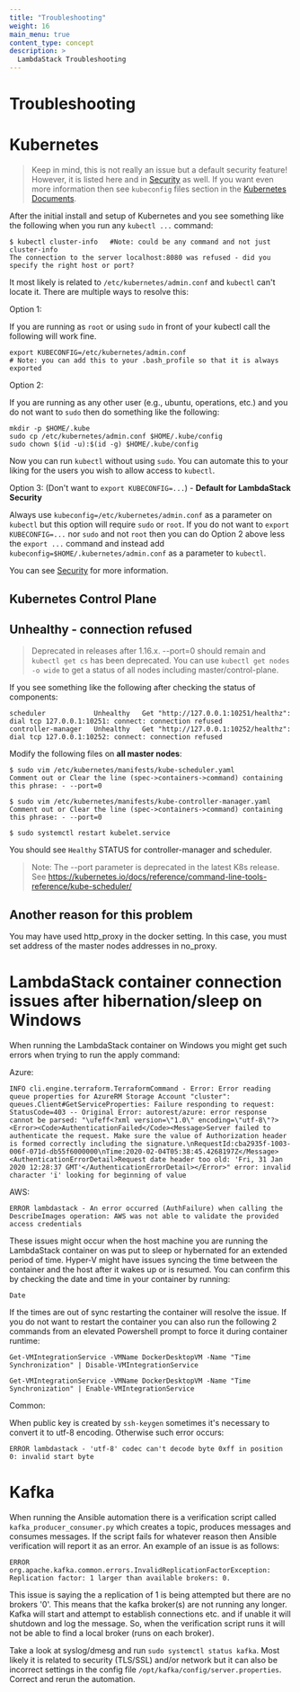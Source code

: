 ```yaml
---
title: "Troubleshooting"
weight: 16
main_menu: true
content_type: concept
description: >
  LambdaStack Troubleshooting
---
```


# Troubleshooting

# Kubernetes

>Keep in mind, this is not really an issue but a default security feature! However, it is listed here and in [Security](./howto/SECURITY.md) as well. If you want even more information then see `kubeconfig` files section in the [Kubernetes Documents](https://kubernetes.io/docs/concepts/configuration/organize-cluster-access-kubeconfig/).

After the initial install and setup of Kubernetes and you see something like the following when you run any `kubectl ...` command:

```shell
$ kubectl cluster-info   #Note: could be any command and not just cluster-info
The connection to the server localhost:8080 was refused - did you specify the right host or port?
```

It most likely is related to `/etc/kubernetes/admin.conf` and `kubectl` can't locate it. There are multiple ways to resolve this:

Option 1:

If you are running as `root` or using `sudo` in front of your kubectl call the following will work fine.

```shell
export KUBECONFIG=/etc/kubernetes/admin.conf
# Note: you can add this to your .bash_profile so that it is always exported
```
Option 2: 

If you are running as any other user (e.g., ubuntu, operations, etc.) and you do not want to `sudo` then do something like the following:

```shell
mkdir -p $HOME/.kube
sudo cp /etc/kubernetes/admin.conf $HOME/.kube/config
sudo chown $(id -u):$(id -g) $HOME/.kube/config
```
Now you can run `kubectl` without using `sudo`. You can automate this to your liking for the users you wish to allow access to `kubectl`.

Option 3: (Don't want to `export KUBECONFIG=...`) - **Default for LambdaStack Security**

Always use `kubeconfig=/etc/kubernetes/admin.conf` as a parameter on `kubectl` but this option will require `sudo` or `root`. If you do not want to `export KUBECONFIG=...` nor `sudo` and not `root` then you can do Option 2 above less the `export ...` command and instead add `kubeconfig=$HOME/.kubernetes/admin.conf` as a parameter to `kubectl`.

You can see [Security](./howto/SECURITY.md) for more information.

## Kubernetes Control Plane

## Unhealthy - connection refused

>Deprecated in releases after 1.16.x. --port=0 should remain and `kubectl get cs` has been deprecated. You can use `kubectl get nodes -o wide` to get a status of all nodes including master/control-plane.

If you see something like the following after checking the status of components:

```shell
scheduler            Unhealthy   Get "http://127.0.0.1:10251/healthz": dial tcp 127.0.0.1:10251: connect: connection refused
controller-manager   Unhealthy   Get "http://127.0.0.1:10252/healthz": dial tcp 127.0.0.1:10252: connect: connection refused
```

Modify the following files on **all master nodes**:

```shell
$ sudo vim /etc/kubernetes/manifests/kube-scheduler.yaml
Comment out or Clear the line (spec->containers->command) containing this phrase: - --port=0

$ sudo vim /etc/kubernetes/manifests/kube-controller-manager.yaml
Comment out or Clear the line (spec->containers->command) containing this phrase: - --port=0

$ sudo systemctl restart kubelet.service
```

You should see `Healthy` STATUS for controller-manager and scheduler.

>Note: The --port parameter is deprecated in the latest K8s release. See https://kubernetes.io/docs/reference/command-line-tools-reference/kube-scheduler/

## Another reason for this problem

You may have used http_proxy in the docker setting. In this case, you must set address of the master nodes addresses in no_proxy.

# LambdaStack container connection issues after hibernation/sleep on Windows

When running the LambdaStack container on Windows you might get such errors when trying to run the apply command:

Azure:
```shell
INFO cli.engine.terraform.TerraformCommand - Error: Error reading queue properties for AzureRM Storage Account "cluster": queues.Client#GetServiceProperties: Failure responding to request: StatusCode=403 -- Original Error: autorest/azure: error response cannot be parsed: "\ufeff<?xml version=\"1.0\" encoding=\"utf-8\"?><Error><Code>AuthenticationFailed</Code><Message>Server failed to authenticate the request. Make sure the value of Authorization header is formed correctly including the signature.\nRequestId:cba2935f-1003-006f-071d-db55f6000000\nTime:2020-02-04T05:38:45.4268197Z</Message><AuthenticationErrorDetail>Request date header too old: 'Fri, 31 Jan 2020 12:28:37 GMT'</AuthenticationErrorDetail></Error>" error: invalid character 'ï' looking for beginning of value
```

AWS:
```shell
ERROR lambdastack - An error occurred (AuthFailure) when calling the DescribeImages operation: AWS was not able to validate the provided access credentials
```

These issues might occur when the host machine you are running the LambdaStack container on was put to sleep or hybernated for an extended period of time. Hyper-V might have issues syncing the time between the container and the host after it wakes up or is resumed. You can confirm this by checking the date and time in your container by running:

```shell
Date
```

If the times are out of sync restarting the container will resolve the issue. If you do not want to restart the container you can also run the following 2 commands from an elevated Powershell prompt to force it during container runtime:

```shell
Get-VMIntegrationService -VMName DockerDesktopVM -Name "Time Synchronization" | Disable-VMIntegrationService

Get-VMIntegrationService -VMName DockerDesktopVM -Name "Time Synchronization" | Enable-VMIntegrationService
```

Common:

When public key is created by `ssh-keygen` sometimes it's necessary to convert it to utf-8 encoding.
Otherwise such error occurs:

```text
ERROR lambdastack - 'utf-8' codec can't decode byte 0xff in position 0: invalid start byte
```

# Kafka

When running the Ansible automation there is a verification script called `kafka_producer_consumer.py` which creates a topic, produces messages and consumes messages. If the script fails for whatever reason then Ansible verification will report it as an error. An example of an issue is as follows:

```text
ERROR org.apache.kafka.common.errors.InvalidReplicationFactorException: Replication factor: 1 larger than available brokers: 0.
```

This issue is saying the a replication of 1 is being attempted but there are no brokers '0'. This means that the kafka broker(s) are not running any longer. Kafka will start and attempt to establish connections etc. and if unable it will shutdown and log the message. So, when the verification script runs it will not be able to find a local broker (runs on each broker).

Take a look at syslog/dmesg and run `sudo systemctl status kafka`. Most likely it is related to security (TLS/SSL) and/or network but it can also be incorrect settings in the config file `/opt/kafka/config/server.properties`. Correct and rerun the automation.
